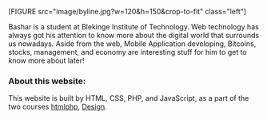 <!-- The footer we have at the end of the article! -->
<footer class="byline">

[FIGURE src="image/byline.jpg?w=120&h=150&crop-to-fit" class="left"]

<p>
Bashar is a student at Blekinge Institute of Technology. Web technology has always got his attention to know more about the digital world that surrounds us nowadays.
Aside from the web, Mobile Application developing, Bitcoins, stocks, management, and economy are interesting
stuff for him to get to know more about later!
</p>

<h3>About this website:</h3>
<p>This website is built by HTML, CSS, PHP, and JavaScript, as a part of the two courses
 <a href="http://dbwebb.se/htmlphp" class="color-by">htmlphp</a>,
<a href="https://dbwebb.se/kurser/design-v2" class="color-by">Design</a>.</p>
</footer>
